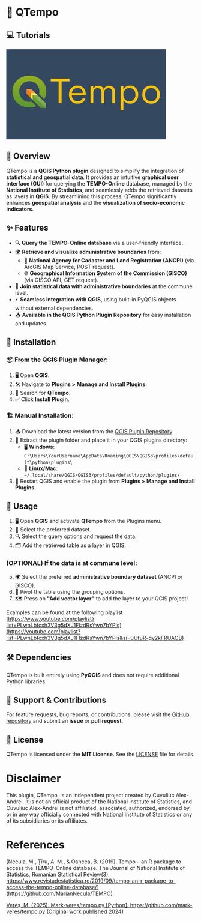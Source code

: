 
# 🚀 QTempo
## 💻 Tutorials
[![QTempo tutorials](https://github.com/alecsandrei/QTempo/blob/main/assets/thumbnail.png?raw=true)](https://www.youtube.com/playlist?list=PLwnLbfcxh3V3g5dXJ1FlzdRsYwn7bYPls)
## 📌 Overview

QTempo is a **QGIS Python plugin** designed to simplify the integration of **statistical and geospatial data**. It provides an intuitive **graphical user interface (GUI)** for querying the **TEMPO-Online** database, managed by the **National Institute of Statistics**, and seamlessly adds the retrieved datasets as layers in **QGIS**. By streamlining this process, QTempo significantly enhances **geospatial analysis** and the **visualization of socio-economic indicators**.

## ✨ Features

- 🔍 **Query the TEMPO-Online database** via a user-friendly interface.
- 🌍 **Retrieve and visualize administrative boundaries** from:
  - 🏢 **National Agency for Cadaster and Land Registration (ANCPI)** (via ArcGIS Map Service, POST request).
  - 🌐 **Geographical Information System of the Commission (GISCO)** (via GISCO API, GET request).
- 🔗 **Join statistical data with administrative boundaries** at the commune level.
- ⚡ **Seamless integration with QGIS**, using built-in PyQGIS objects without external dependencies.
- 📥 **Available in the QGIS Python Plugin Repository** for easy installation and updates.

## 🔧 Installation

### 📦 From the QGIS Plugin Manager:

1. 🖥️ Open **QGIS**.
2. 🛠️ Navigate to **Plugins > Manage and Install Plugins**.
3. 🔎 Search for **QTempo**.
4. ✅ Click **Install Plugin**.

### 🏗️ Manual Installation:

1. 📥 Download the latest version from the [QGIS Plugin Repository](https://plugins.qgis.org/plugins/).
2. 📂 Extract the plugin folder and place it in your QGIS plugins directory:
   - 🖥️ **Windows**: `C:\Users\YourUsername\AppData\Roaming\QGIS\QGIS3\profiles\default\python\plugins\`
   - 🐧 **Linux/Mac**: `~/.local/share/QGIS/QGIS3/profiles/default/python/plugins/`
3. 🔄 Restart QGIS and enable the plugin from **Plugins > Manage and Install Plugins**.

## 🚀 Usage

1. 🖥️ Open **QGIS** and activate **QTempo** from the Plugins menu.
2. 📂 Select the preferred dataset.
3. 🔍 Select the query options and request the data.
4. 🗂️ Add the retrieved table as a layer in QGIS.

### (OPTIONAL) If the data is at commune level:
5. 🌍 Select the preferred **administrative boundary dataset** (ANCPI or GISCO).
6. 🔄 Pivot the table using the grouping options.
7. 🗺️ Press on **"Add vector layer"** to add the layer to your QGIS project!

Examples can be found at the following playlist [https://www.youtube.com/playlist?list=PLwnLbfcxh3V3g5dXJ1FlzdRsYwn7bYPls](https://youtube.com/playlist?list=PLwnLbfcxh3V3g5dXJ1FlzdRsYwn7bYPls&si=0UfuR-gy2kFRUAOB)

## 🛠️ Dependencies

QTempo is built entirely using **PyQGIS** and does not require additional Python libraries.

## 🤝 Support & Contributions

For feature requests, bug reports, or contributions, please visit the [GitHub repository](https://github.com/alecsandrei/QTempo/issues) and submit an **issue** or **pull request**.

## 📜 License

QTempo is licensed under the **MIT License**. See the [LICENSE](LICENSE) file for details.


# Disclaimer
This plugin, QTempo, is an independent project created by Cuvuliuc Alex-Andrei. It is not an official product of the National Institute of Statistics, and Cuvuliuc Alex-Andrei is not affiliated, associated, authorized, endorsed by, or in any way officially connected with National Institute of Statistics or any of its subsidiaries or its affiliates.

# References

[Necula, M., Țîru, A. M., & Oancea, B. (2019). Tempo – an R package to access the TEMPO-Online database. The Journal of National Institute of Statistics, Romanian Statistical Review(3). https://www.revistadestatistica.ro/2019/09/tempo-an-r-package-to-access-the-tempo-online-database/](https://github.com/MarianNecula/TEMPO)

[Vereș, M. (2025). Mark-veres/tempo.py [Python]. https://github.com/mark-veres/tempo.py (Original work published 2024)
](https://github.com/mark-veres/tempo.py)
